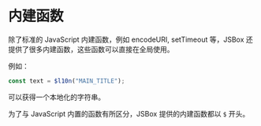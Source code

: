 # 内建函数

除了标准的 JavaScript 内建函数，例如 encodeURI, setTimeout 等，JSBox 还提供了很多内建函数，这些函数可以直接在全局使用。

例如：

```js
const text = $l10n("MAIN_TITLE");
```

可以获得一个本地化的字符串。

为了与 JavaScript 内置的函数有所区分，JSBox 提供的内建函数都以 `$` 开头。